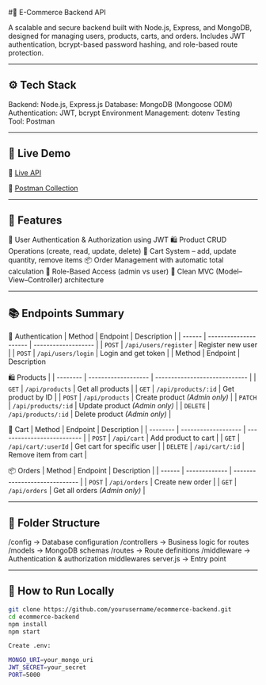 #🛒 E-Commerce Backend API

A scalable and secure backend built with Node.js, Express, and MongoDB, designed for managing users, products, carts, and orders.
Includes JWT authentication, bcrypt-based password hashing, and role-based route protection.

---

## ⚙️ Tech Stack

Backend: Node.js, Express.js
Database: MongoDB (Mongoose ODM)
Authentication: JWT, bcrypt
Environment Management: dotenv
Testing Tool: Postman

---

## 🚀 Live Demo
🔗 [Live API](https://e-commerce-backend-eu4b.onrender.com)

🧪 [Postman Collection](https://vrushabhbhotmange01-5159632.postman.co/workspace/Vrushabh-Bhotmange's-Workspace~af3d36d0-36b4-4bf2-8033-3f2374248426/request/49645752-12d0dd39-6df2-4050-a3cf-25cb12e0760b?action=share&creator=49645752&ctx=documentation)

---

## 🧱 Features

👤 User Authentication & Authorization using JWT
🛍️ Product CRUD Operations (create, read, update, delete)
🛒 Cart System – add, update quantity, remove items
📦 Order Management with automatic total calculation
🔐 Role-Based Access (admin vs user)
🧠 Clean MVC (Model–View–Controller) architecture 

---

## 📚 Endpoints Summary

👤 Authentication
| Method | Endpoint              | Description         |
| ------ | --------------------- | ------------------- |
| `POST` | `/api/users/register` | Register new user   |
| `POST` | `/api/users/login`    | Login and get token |
| Method   | Endpoint            | Description

🛍️ Products        |
| -------- | ------------------- | ----------------------------- |
| `GET`    | `/api/products`     | Get all products              |
| `GET`    | `/api/products/:id` | Get product by ID             |
| `POST`   | `/api/products`     | Create product *(Admin only)* |
| `PATCH`  | `/api/products/:id` | Update product *(Admin only)* |
| `DELETE` | `/api/products/:id` | Delete product *(Admin only)* |

🛒 Cart
| Method   | Endpoint            | Description                |
| -------- | ------------------- | -------------------------- |
| `POST`   | `/api/cart`         | Add product to cart        |
| `GET`    | `/api/cart/:userId` | Get cart for specific user |
| `DELETE` | `/api/cart/:id`     | Remove item from cart      |

📦 Orders
| Method | Endpoint      | Description                   |
| ------ | ------------- | ----------------------------- |
| `POST` | `/api/orders` | Create new order              |
| `GET`  | `/api/orders` | Get all orders *(Admin only)* |

---

## 🧩 Folder Structure
/config         → Database configuration
/controllers    → Business logic for routes
/models         → MongoDB schemas
/routes         → Route definitions
/middleware     → Authentication & authorization middlewares
server.js       → Entry point


---

## 🧰 How to Run Locally
```bash
git clone https://github.com/yourusername/ecommerce-backend.git
cd ecommerce-backend
npm install
npm start

Create .env:

MONGO_URI=your_mongo_uri
JWT_SECRET=your_secret
PORT=5000
